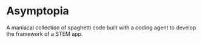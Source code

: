 # Asymptopia
A maniacal collection of spaghetti code built with a coding agent to develop the framework of a STEM app.
